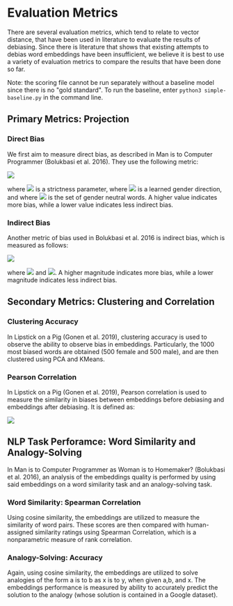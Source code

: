 # Evaluation Metrics
There are several evaluation metrics, which tend to relate to vector distance, that have been used in literature to evaluate the results of debiasing. Since there is literature that shows that existing attempts to debias word embeddings have been insufficient, we believe it is best to use a variety of evaluation metrics to compare the results that have been done so far.

Note: the scoring file cannot be run separately without a baseline model since there is no "gold standard". To run the baseline, enter `python3 simple-baseline.py` in the command line.

## Primary Metrics: Projection
### Direct Bias
We first aim to measure direct bias, as described in Man is to Computer Programmer (Bolukbasi et al. 2016). They use the following metric:

<img src="https://latex.codecogs.com/gif.latex?\text{DirectBias}_c&space;=&space;\frac{1}{|N|}&space;\sum_{w&space;\in&space;N}&space;|\cos(\vec{w},&space;g)|^c" />

where <img src="https://latex.codecogs.com/gif.latex?c" /> is a strictness parameter, where <img src="https://latex.codecogs.com/gif.latex?g" />  is a learned gender direction, and where <img src="https://latex.codecogs.com/gif.latex?N" />  is the set of gender neutral words. A higher value indicates more bias, while a lower value indicates less indirect bias.

### Indirect Bias
Another metric of bias used in Bolukbasi et al. 2016 is indirect bias, which is measured as follows:

<img src="https://latex.codecogs.com/gif.latex?\beta(w,&space;v)&space;=&space;\frac{\left(&space;w&space;\cdot&space;v&space;-&space;\frac{w_\perp&space;\cdot&space;v_\perp}{\left\lVert&space;w_\perp\right\rVert_2&space;\left\lVert&space;v_\perp\right\rVert_2}\right&space;)&space;}{w&space;\cdot&space;v}"/>

where <img src="https://latex.codecogs.com/gif.latex?w_g&space;=&space;(w&space;\cdot&space;g)&space;g" /> and <img src="https://latex.codecogs.com/gif.latex?w_\perp&space;=&space;w&space;-&space;w_g" />. A higher magnitude indicates more bias, while a lower magnitude indicates less indirect bias.

## Secondary Metrics: Clustering and Correlation

### Clustering Accuracy
In Lipstick on a Pig (Gonen et al. 2019), clustering accuracy is used to observe the ability to observe bias in embeddings. Particularly, the 1000 most biased words are obtained (500 female and 500 male), and are then clustered using PCA and KMeans.

### Pearson Correlation
In Lipstick on a Pig (Gonen et al. 2019), Pearson correlation is used to measure the similarity in biases between embeddings before debiasing and embeddings after debiasing.  It is defined as:

<img src="https://www.statisticshowto.datasciencecentral.com/wp-content/uploads/2012/10/pearson.gif" />

## NLP Task Perforamce: Word Similarity and Analogy-Solving
In Man is to Computer Programmer as Woman is to Homemaker? (Bolukbasi et al. 2016), an analysis of the embeddings quality is performed by using said embeddings on a word similarity task and an analogy-solving task.

### Word Similarity: Spearman Correlation
Using cosine similarity, the embeddings are utilized to measure the similarity of word pairs. These scores are then compared with human-assigned similarity ratings using Spearman Correlation, which is a nonparametric measure of rank correlation.

### Analogy-Solving: Accuracy
Again, using cosine similarity, the embeddings are utilized to solve analogies of the form a is to b as x is to y, when given a,b, and x. The embeddings performance is measured by ability to accurately predict the solution to the analogy (whose solution is contained in a Google dataset).

